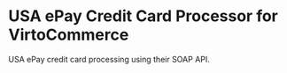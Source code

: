# USA ePay Credit Card Processor for VirtoCommerce

USA ePay credit card processing using their SOAP API.

